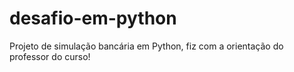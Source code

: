 # desafio-em-python
Projeto de simulação bancária em Python, fiz com a orientação do professor do curso!
